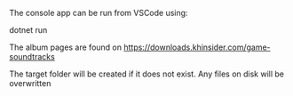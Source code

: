 The console app can be run from VSCode using:

dotnet run <PathToAlbumPage> <TargetFolder>

The album pages are found on https://downloads.khinsider.com/game-soundtracks

The target folder will be created if it does not exist. Any files on disk will be overwritten